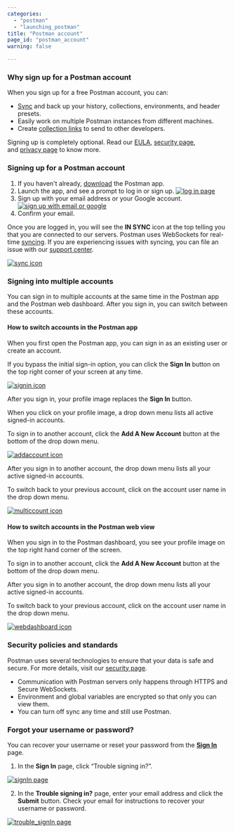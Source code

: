 ```yaml
---
categories:
  - "postman"
  - "launching_postman"
title: "Postman account"
page_id: "postman_account"
warning: false

---
```


### Why sign up for a Postman account

When you sign up for a free Postman account, you can:

   *   <a href="https://www.getpostman.com/docs/postman/launching_postman/syncing" target="_blank">Sync</a> and back up your history, collections, environments, and header presets.
   *   Easily work on multiple Postman instances from different machines.
   *   Create <a href="https://www.getpostman.com/docs/postman/collections/sharing_collections" target="_blank">collection links</a> to send to other developers.

Signing up is completely optional. Read our <a href="https://www.getpostman.com/licenses/postman_base_app" target="_blank">EULA</a>, <a href="https://www.getpostman.com/security" target="_blank">security page</a>, and <a href="https://www.getpostman.com/licenses/privacy" target="_blank">privacy page</a>
to know more.



### Signing up for a Postman account

1. If you haven't already, <a href="https://www.getpostman.com/apps" target="_blank">download</a> the Postman app.
2. Launch the app, and see a prompt to log in or sign up.
    [![log in page](https://s3.amazonaws.com/postman-static-getpostman-com/postman-docs/59135838.png)](https://s3.amazonaws.com/postman-static-getpostman-com/postman-docs/59135838.png)  
3. Sign up with your email address or your Google account.
    [![sign up with email or google](https://s3.amazonaws.com/postman-static-getpostman-com/postman-docs/signUp.png)](https://s3.amazonaws.com/postman-static-getpostman-com/postman-docs/signUp.png)  
4. Confirm your email.

Once you are logged in, you will see the **IN SYNC** icon at the top telling you that you are connected to our servers. Postman uses WebSockets for real-time  <a href="https://www.getpostman.com/docs/postman/launching_postman/syncing" target="_blank">syncing</a>. If you are experiencing issues with syncing, you can file an issue with our <a href="https://support.getpostman.com/hc/en-us" target="_blank">support center</a>.

[![sync icon](https://s3.amazonaws.com/postman-static-getpostman-com/postman-docs/insync_postmanAcct.png)](https://s3.amazonaws.com/postman-static-getpostman-com/postman-docs/insync_postmanAcct.png)


### Signing into multiple accounts

You can sign in to multiple accounts at the same time in the Postman app and the Postman web dashboard. After you sign in, you can switch between these accounts. 

#### How to switch accounts in the Postman app 
When you first open the Postman app, you can sign in as an existing user or create an account. 

If you bypass the initial sign-in option, you can click the **Sign In** button on the top right corner of your screen at any time.

[![signin icon](https://s3.amazonaws.com/postman-static-getpostman-com/postman-docs/switchAccts_signIn_white.png)](https://s3.amazonaws.com/postman-static-getpostman-com/postman-docs/switchAccts_signIn_white.png)

After you sign in, your profile image replaces the **Sign In** button. 

When you click on your profile image, a drop down menu lists all active signed-in accounts. 

To sign in to another account, click the **Add A New Account** button at the bottom of the drop down menu.

[![addaccount icon](https://s3.amazonaws.com/postman-static-getpostman-com/postman-docs/switch_addAccount_white.png)](https://s3.amazonaws.com/postman-static-getpostman-com/postman-docs/switch_addAccount_white.png)

After you sign in to another account, the drop down menu lists all your active signed-in accounts.

To switch back to your previous account, click on the account user name in the drop down menu.

[![multiccount icon](https://s3.amazonaws.com/postman-static-getpostman-com/postman-docs/switch_multiAccounts_white.png)](https://s3.amazonaws.com/postman-static-getpostman-com/postman-docs/switch_multiAccounts_white.png)

#### How to switch accounts in the Postman web view
When you sign in to the Postman dashboard, you see your profile image on the top right hand corner of the screen.  

To sign in to another account, click the **Add A New Account** button at the bottom of the drop down menu.

After you sign in to another account, the drop down menu lists all your active signed-in accounts.

To switch back to your previous account, click on the account user name in the drop down menu.

[![webdashboard icon](https://s3.amazonaws.com/postman-static-getpostman-com/postman-docs/switchProfiles_webDashboard.png)](https://s3.amazonaws.com/postman-static-getpostman-com/postman-docs/switchProfiles_webDashboard.png)

### Security policies and standards

Postman uses several technologies to ensure that your data is safe and secure. For more details, visit our <a href="https://www.getpostman.com/security" target="_blank">security page</a>.

   *   Communication with Postman servers only happens through HTTPS and Secure WebSockets.
   *   Environment and global variables are encrypted so that only you can view them.
   *   You can turn off sync any time and still use Postman.

### Forgot your username or password?

You can recover your username or reset your password from the <a href="https://identity.getpostman.com/login?addAccount=1" target="_blank">**Sign In**</a> page. 

1. In the **Sign In** page, click “Trouble signing in?”.

[![signIn page](https://s3.amazonaws.com/postman-static-getpostman-com/postman-docs/SignInPage1.png)](https://s3.amazonaws.com/postman-static-getpostman-com/postman-docs/SignInPage1.png)

2. In the **Trouble signing in?** page, enter your email address and click the **Submit** button.
   Check your email for instructions to recover your username or password.
   
[![trouble_signIn page](https://s3.amazonaws.com/postman-static-getpostman-com/postman-docs/signIn_trouble.png)](https://s3.amazonaws.com/postman-static-getpostman-com/postman-docs/signIn_trouble.png)






